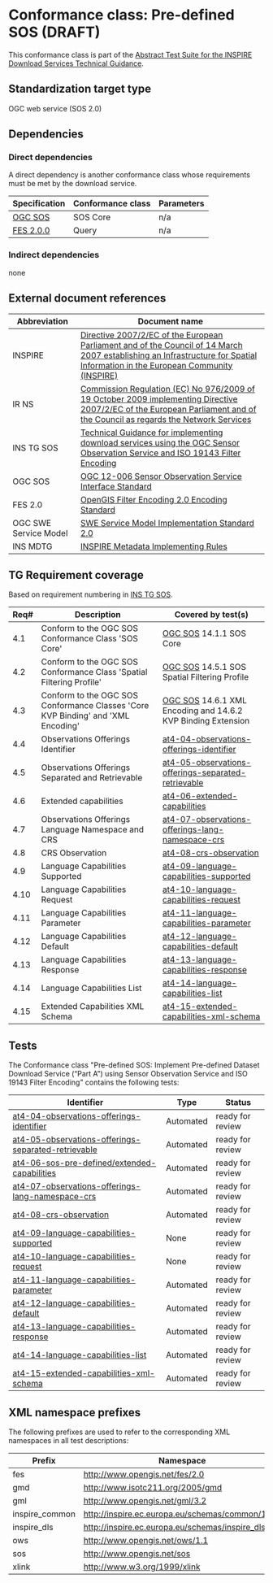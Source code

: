 # Conformance class: Pre-defined SOS (DRAFT)

This conformance class is part of the [Abstract Test Suite for the INSPIRE Download Services Technical Guidance](http://inspire.ec.europa.eu/id/ats/download-sos/1.0).

## Standardization target type

OGC web service (SOS 2.0)

## Dependencies

### Direct dependencies

A direct dependency is another conformance class whose requirements must be met by the download service.

| Specification | Conformance class | Parameters | 
| ------------- | ----------------- | ---------- |
| [OGC SOS](#ref_OGC_SOS) | SOS Core | n/a |
| [FES 2.0.0](#ref_FES) | Query | n/a |

### Indirect dependencies

none
 
## External document references

| Abbreviation | Document name                       |
| ------------ | ----------------------------------- |
| INSPIRE <a name="ref_INSPIRE"></a> | [Directive 2007/2/EC of the European Parliament and of the Council of 14 March 2007 establishing an Infrastructure for Spatial Information in the European Community (INSPIRE)](http://eur-lex.europa.eu/legal-content/EN/TXT/PDF/?uri=CELEX:32007L0002&from=EN) |
| IR NS <a name="ref_IR_NS"></a>   | [Commission Regulation (EC) No 976/2009 of 19 October 2009 implementing Directive 2007/2/EC of the European Parliament and of the Council as regards the Network Services](http://eur-lex.europa.eu/legal-content/EN/TXT/PDF/?uri=CELEX:32009R0976&from=EN) |
| INS TG SOS <a name="ref_INS_TG_SOS"></a>   | [Technical Guidance for implementing download services using the OGC Sensor Observation Service and ISO 19143 Filter Encoding](http://inspire.ec.europa.eu/id/document/tg/download-sos/1.0) |
| OGC SOS <a name="ref_OGC_SOS"></a> | [OGC 12-006 Sensor Observation Service Interface Standard](https://portal.opengeospatial.org/files/?artifact_id=47599) |
| FES 2.0 <a name="ref_FES"></a> | [OpenGIS Filter Encoding 2.0 Encoding Standard](http://portal.opengeospatial.org/files/?artifact_id=39968) |
| OGC SWE Service Model | [SWE Service Model Implementation Standard 2.0](http://portal.opengeospatial.org/files/?artifact_id=38476) |
| INS MDTG | [INSPIRE Metadata Implementing Rules](http://inspire.ec.europa.eu/documents/Metadata/MD_IR_and_ISO_20131029.pdf) |

## TG Requirement coverage

Based on requirement numbering in [INS TG SOS](#ref_INS_TG_SOS).

| Req#   | Description                          | Covered by test(s)                 |
| ------ | ------------------------------------ | ---------------------------------- |
| 4.1    | Conform to the OGC SOS Conformance Class 'SOS Core'| [OGC SOS](#ref_OGC_SOS) 14.1.1 SOS Core
| 4.2    | Conform to the OGC SOS Conformance Class 'Spatial Filtering Profile'| [OGC SOS](#ref_OGC_SOS) 14.5.1 SOS Spatial Filtering Profile 
| 4.3    | Conform to the OGC SOS Conformance Classes 'Core KVP Binding' and 'XML Encoding'| [OGC SOS](#ref_OGC_SOS) 14.6.1 XML Encoding and 14.6.2 KVP Binding Extension
| 4.4    | Observations Offerings Identifier | [at4-04-observations-offerings-identifier](http://inspire.ec.europa.eu/id/ats/download-sos/1.0/sos-pre-defined/at4-04-observations-offerings-identifier)
| 4.5    | Observations Offerings Separated and Retrievable | [at4-05-observations-offerings-separated-retrievable](http://inspire.ec.europa.eu/id/ats/download-sos/1.0/sos-pre-defined/at4-05-observations-offerings-separated-retrievable)
| 4.6    | Extended capabilities | [at4-06-extended-capabilities](http://inspire.ec.europa.eu/id/ats/download-sos/1.0/sos-pre-defined/at4-06-extended-capabilities)
| 4.7    | Observations Offerings Language Namespace and CRS | [at4-07-observations-offerings-lang-namespace-crs](http://inspire.ec.europa.eu/id/ats/download-sos/1.0/sos-pre-defined/at4-07-observations-offerings-lang-namespace-crs)
| 4.8    | CRS Observation | [at4-08-crs-observation](http://inspire.ec.europa.eu/id/ats/download-sos/1.0/sos-pre-defined/at4-08-crs-observation)
| 4.9    | Language Capabilities Supported | [at4-09-language-capabilities-supported](http://inspire.ec.europa.eu/id/ats/download-sos/1.0/sos-pre-defined/at4-09-language-capabilities-supported)
| 4.10   | Language Capabilities Request | [at4-10-language-capabilities-request](http://inspire.ec.europa.eu/id/ats/download-sos/1.0/sos-pre-defined/at4-10-language-capabilities-request)
| 4.11   | Language Capabilities Parameter | [at4-11-language-capabilities-parameter](http://inspire.ec.europa.eu/id/ats/download-sos/1.0/sos-pre-defined/at4-11-language-capabilities-parameter)
| 4.12   | Language Capabilities Default | [at4-12-language-capabilities-default](http://inspire.ec.europa.eu/id/ats/download-sos/1.0/sos-pre-defined/at4-12-language-capabilities-default)
| 4.13   | Language Capabilities Response | [at4-13-language-capabilities-response](http://inspire.ec.europa.eu/id/ats/download-sos/1.0/sos-pre-defined/at4-13-language-capabilities-response)
| 4.14   | Language Capabilities List | [at4-14-language-capabilities-list](http://inspire.ec.europa.eu/id/ats/download-sos/1.0/sos-pre-defined/at4-14-language-capabilities-list)
| 4.15   | Extended Capabilities XML Schema | [at4-15-extended-capabilities-xml-schema](http://inspire.ec.europa.eu/id/ats/download-sos/1.0/sos-pre-defined/at4-15-extended-capabilities-xml-schema)

## Tests
The Conformance class "Pre-defined SOS: Implement Pre-defined Dataset Download Service (“Part A”) using Sensor Observation Service and ISO 19143 Filter Encoding" contains the following tests:

| Identifier                                                        | Type   | Status   |
| ----------------------------------------------------------------- | -------- | -------- |
| [at4-04-observations-offerings-identifier](http://inspire.ec.europa.eu/id/ats/download-sos/1.0/sos-pre-defined/at4-04-observations-offerings-identifier) | Automated | ready for review |
| [at4-05-observations-offerings-separated-retrievable](http://inspire.ec.europa.eu/id/ats/download-sos/1.0/sos-pre-defined/at4-05-observations-offerings-separated-retrievable) | Automated | ready for review |
| [at4-06-sos-pre-defined/extended-capabilities](http://inspire.ec.europa.eu/id/ats/download-sos/1.0/sos-pre-defined/at4-06-extended-capabilities) | Automated | ready for review |
| [at4-07-observations-offerings-lang-namespace-crs](http://inspire.ec.europa.eu/id/ats/download-sos/1.0/sos-pre-defined/at4-07-observations-offerings-lang-namespace-crs) | Automated | ready for review |
| [at4-08-crs-observation](http://inspire.ec.europa.eu/id/ats/download-sos/1.0/sos-pre-defined/at4-08-crs-observation) | Automated | ready for review |
| [at4-09-language-capabilities-supported](http://inspire.ec.europa.eu/id/ats/download-sos/1.0/sos-pre-defined/at4-09-language-capabilities-supported) | None | ready for review |
| [at4-10-language-capabilities-request](http://inspire.ec.europa.eu/id/ats/download-sos/1.0/sos-pre-defined/at4-10-language-capabilities-request) | None | ready for review |
| [at4-11-language-capabilities-parameter](http://inspire.ec.europa.eu/id/ats/download-sos/1.0/sos-pre-defined/at4-11-language-capabilities-parameter) | Automated | ready for review |
| [at4-12-language-capabilities-default](http://inspire.ec.europa.eu/id/ats/download-sos/1.0/sos-pre-defined/at4-12-language-capabilities-default) | Automated | ready for review |
| [at4-13-language-capabilities-response](http://inspire.ec.europa.eu/id/ats/download-sos/1.0/sos-pre-defined/at4-13-language-capabilities-response) | Automated | ready for review |
| [at4-14-language-capabilities-list](http://inspire.ec.europa.eu/id/ats/download-sos/1.0/sos-pre-defined/at4-14-language-capabilities-list) | Automated | ready for review |
| [at4-15-extended-capabilities-xml-schema](http://inspire.ec.europa.eu/id/ats/download-sos/1.0/sos-pre-defined/at4-15-extended-capabilities-xml-schema) | Automated | ready for review |

## XML namespace prefixes <a name="namespaces"></a>

The following prefixes are used to refer to the corresponding XML namespaces in all test descriptions:

Prefix         | Namespace
-------------- | -------------------------------------------------
fes            | http://www.opengis.net/fes/2.0
gmd            | http://www.isotc211.org/2005/gmd
gml            | http://www.opengis.net/gml/3.2
inspire\_common| http://inspire.ec.europa.eu/schemas/common/1.0
inspire\_dls   | http://inspire.ec.europa.eu/schemas/inspire_dls/1.0
ows            | http://www.opengis.net/ows/1.1
sos            | http://www.opengis.net/sos
xlink          | http://www.w3.org/1999/xlink
